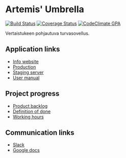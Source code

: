 # Artemis' Umbrella
[![Build Status](https://travis-ci.com/Yskinator/seksityo.svg?token=41SHUMweY7uuRhfaw17C&branch=master)](https://travis-ci.com/Yskinator/seksityo)          [![Coverage Status](https://coveralls.io/repos/github/Yskinator/seksityo/badge.svg?branch=master)](https://coveralls.io/github/Yskinator/seksityo?branch=master) [![CodeClimate GPA](https://codeclimate.com/github/Yskinator/seksityo/badges/gpa.svg)](https://codeclimate.com/github/Yskinator/seksityo)


Vertaistukeen pohjautuva turvasovellus.


## Application links
* [Info website](https://artemisumbrella.com)
* [Production](https://info.artemisumbrella.com)
* [Staging server](http://artemis-umbrella.herokuapp.com/)
* [User manual](https://drive.google.com/file/d/0Bztkd2OpADZVVHhESUE5N21ZSVU/view?usp=sharing)

## Project progress
* [Product backlog](https://trello.com/b/D8Ie2cXg/seksityo)
* [Definition of done](https://drive.google.com/file/d/0Bztkd2OpADZVbUxoSGhuYkpiTncxUUw5V0dxS3pQWVVOYlRF/view)
* [Working hours](https://docs.google.com/spreadsheets/d/1qSCvHsSDEliY1WQAgo14Q4blZXqp_mHPGisKarl-cIs/edit?usp=sharing)

## Communication links
* [Slack](https://seksity.slack.com/messages/general/)
* [Google docs](https://drive.google.com/drive/folders/0B65IWFF6F5DSenhqLVlPc3hCNXM)
